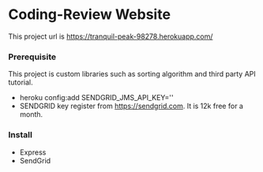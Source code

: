 
# Coding-Review Website

This project url is https://tranquil-peak-98278.herokuapp.com/

### Prerequisite

This project is custom libraries such as sorting algorithm and third party API tutorial.

*  heroku config:add SENDGRID_JMS_API_KEY=''
*  SENDGRID key register from https://sendgrid.com. It is 12k free for a month.


### Install
* Express
* SendGrid
